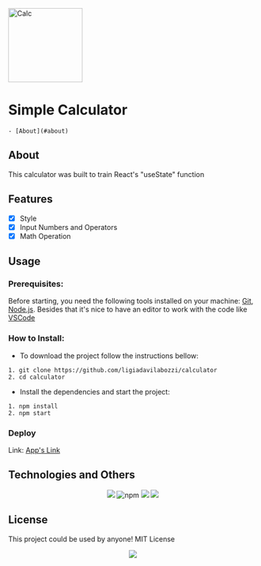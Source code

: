 <img align="center" alt="Calc" width="150px" src="https://cdn3d.iconscout.com/3d/free/thumb/ios-calculator-2978357-2476734.png" />

# Simple Calculator
    - [About](#about) 



## **About**
This calculator was built to train React's "useState" function

## **Features**
- [x] Style
- [x] Input Numbers and Operators
- [x] Math Operation

## **Usage**
### Prerequisites:
Before starting, you need the following tools installed on your machine:
[Git](https://git-scm.com), [Node.js](https://nodejs.org/en/).
 Besides that it's nice to have an editor to work with the code like [VSCode](https://code.visualstudio.com/)
 
### How to Install: 
- To download the project follow the instructions bellow:

```
1. git clone https://github.com/ligiadavilabozzi/calculator
2. cd calculator
```

- Install the dependencies and start the project:

```
1. npm install
2. npm start
```

### Deploy
Link: 
<a href="https://calculator-pi-gules.vercel.app/"> App's Link </a>

## **Technologies and Others**
<p align="center"> 
 <img src="https://img.shields.io/badge/nodeJs-v%2014.17.6-grenn"/>
 <img src="https://img.shields.io/badge/npm-v%206.14.15-blueviolet" alt="npm"/>
 <img src="https://img.shields.io/badge/react-v%2017.0.2-9cf"/>
 <img src="https://img.shields.io/badge/styled--components-v%205.3.3-ff69b4"/>
</p>
   

## **License**
This project could be used by anyone! MIT License
<p align="center">
<img src="https://img.shields.io/github/license/facebook/react">
</p>

